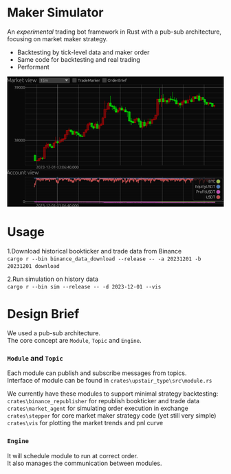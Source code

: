 # Maker Simulator
An *experimental* trading bot framework in Rust with a pub-sub architecture, focusing on market maker strategy.

* Backtesting by tick-level data and maker order
* Same code for backtesting and real trading
* Performant

![Simulation Plot UI](screenshot/ui.png)

# Usage
1.Download historical bookticker and trade data from Binance \
`cargo r --bin binance_data_download --release -- -a 20231201 -b 20231201 download`

2.Run simulation on history data \
`cargo r --bin sim --release -- -d 2023-12-01 --vis`


# Design Brief
We used a pub-sub architecture. \
The core concept are `Module`, `Topic` and `Engine`.

### `Module` and `Topic`
Each module can publish and subscribe messages from topics. \
Interface of module can be found in `crates\upstair_type\src\module.rs`

We currently have these modules to support minimal strategy backtesting: \
`crates\binance_republisher` for republish bookticker and trade data \
`crates\market_agent` for simulating order execution in exchange \
`crates\stepper` for core market maker strategy code (yet still very simple) \
`crates\vis` for plotting the market trends and pnl curve

### `Engine`
It will schedule module to run at correct order. \
It also manages the communication between modules. 
